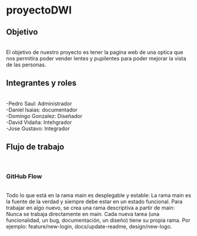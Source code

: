 # proyectoDWI

<h2>Objetivo </h2><br>
El objetivo de nuestro proyecto es tener la pagina web de una optica que nos permitira poder vender lentes y pupilentes para poder mejorar la vista de las personas.

<h2>Integrantes y roles </h2><br>
-Pedro Saul: Administrador <br>
-Daniel Isaias: documentador <br>
-Domingo Gonzalez: Diseñador <br>
-David Vidaña: Intehgrador <br>
-Jose Gustavo: Integrador <br>

<h2>Flujo de trabajo </h2> <br>
<h3>GitHub Flow</h3><br>
Todo lo que está en la rama main es desplegable y estable: La rama main es la fuente de la verdad y siempre debe estar en un estado funcional.
Para trabajar en algo nuevo, se crea una rama descriptiva a partir de main: Nunca se trabaja directamente en main. Cada nueva tarea (una funcionalidad, un bug, documentación, un diseño) tiene su propia rama. Por ejemplo: feature/new-login, docs/update-readme, design/new-logo.


